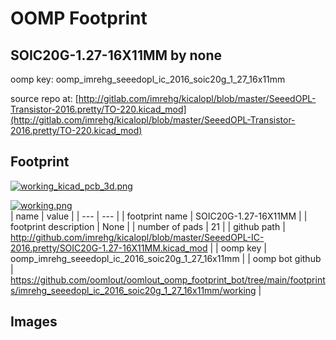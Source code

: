 # OOMP Footprint  
## SOIC20G-1.27-16X11MM  by none  
  
oomp key: oomp_imrehg_seeedopl_ic_2016_soic20g_1_27_16x11mm  
  
source repo at: [http://gitlab.com/imrehg/kicalopl/blob/master/SeeedOPL-Transistor-2016.pretty/TO-220.kicad_mod](http://gitlab.com/imrehg/kicalopl/blob/master/SeeedOPL-Transistor-2016.pretty/TO-220.kicad_mod)  
## Footprint  
  
[![working_kicad_pcb_3d.png](working_kicad_pcb_3d_600.png)](working_kicad_pcb_3d.png)  
  
[![working.png](working_600.png)](working.png)  
| name | value | 
| --- | --- | 
| footprint name | SOIC20G-1.27-16X11MM | 
| footprint description | None | 
| number of pads | 21 | 
| github path | http://github.com/imrehg/kicalopl/blob/master/SeeedOPL-IC-2016.pretty/SOIC20G-1.27-16X11MM.kicad_mod | 
| oomp key | oomp_imrehg_seeedopl_ic_2016_soic20g_1_27_16x11mm | 
| oomp bot github | https://github.com/oomlout/oomlout_oomp_footprint_bot/tree/main/footprints/imrehg_seeedopl_ic_2016_soic20g_1_27_16x11mm/working | 
## Images  
